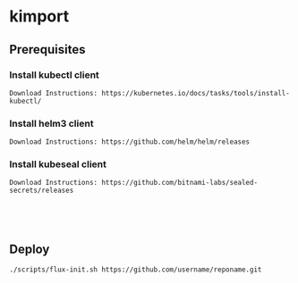 # kimport

## **Prerequisites**
### **Install kubectl client**

```
Download Instructions: https://kubernetes.io/docs/tasks/tools/install-kubectl/
```

### **Install helm3 client**

```
Download Instructions: https://github.com/helm/helm/releases
```

### **Install kubeseal client**

```
Download Instructions: https://github.com/bitnami-labs/sealed-secrets/releases
```

` `  
` `  
` `  

## **Deploy**

```
./scripts/flux-init.sh https://github.com/username/reponame.git
```

